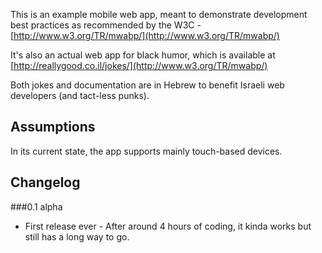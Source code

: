 This is an example mobile web app, meant to demonstrate development best practices as recommended by the W3C - [http://www.w3.org/TR/mwabp/](http://www.w3.org/TR/mwabp/)

It's also an actual web app for black humor, which is available at [http://reallygood.co.il/jokes/](http://www.w3.org/TR/mwabp/)

Both jokes and documentation are in Hebrew to benefit Israeli web developers (and tact-less punks).

Assumptions
---
In its current state, the app supports mainly touch-based devices.

Changelog
---
###0.1 alpha

- First release ever - After around 4 hours of coding, it kinda works but still has a long way to go.